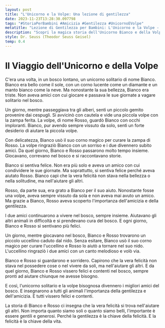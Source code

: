 ```yaml
---
layout: post
title: "L'Unicorno e la Volpe: Una lezione di gentilezza"
date: 2023-11-23T13:28:30.097798
tags: "#StoriaPerBambini #Amicizia #Gentilezza #UnicornoEVolpe"
metatitle: "Lezione di Gentilezza per Bambini: L'Unicorno e la Volpe - Storie Educative per Bambini"
description: "Scopri la magica storia dell'Unicorno Bianco e della Volpe Rosso nel loro viaggio nel bosco. Un racconto che insegna l'importanza dell'amicizia, della gentilezza e dell'aiuto reciproco. Ideale per insegnare ai bambini i valori fondamentali della vita."
style: Dr. Seuss (Theodor Seuss Geisel)
temp: 0.4
---
```

# Il Viaggio dell'Unicorno e della Volpe

C'era una volta, in un bosco lontano, un unicorno solitario di nome Bianco. Bianco era bello come il sole, con un corno lucente come un diamante e un manto bianco come la neve. Ma nonostante la sua bellezza, Bianco era triste. Non aveva amici con cui giocare e passava le sue giornate a vagare solitario nel bosco.

Un giorno, mentre passeggiava tra gli alberi, sentì un piccolo gemito provenire dai cespugli. Si avvicinò con cautela e vide una piccola volpe con la zampa ferita. La volpe, di nome Rosso, guardò Bianco con occhi imploranti. Bianco, pur avendo sempre vissuto da solo, sentì un forte desiderio di aiutare la piccola volpe.

Con delicatezza, Bianco usò il suo corno magico per curare la zampa di Rosso. La volpe ringraziò Bianco con un sorriso e i due divennero subito amici. Da quel giorno, Bianco e Rosso passarono molto tempo insieme. Giocavano, correvano nel bosco e si raccontavano storie.

Bianco si sentiva felice. Non era più solo e aveva un amico con cui condividere le sue giornate. Ma soprattutto, si sentiva felice perché aveva aiutato Rosso. Bianco capì che la vera felicità non stava nella bellezza o nella solitudine, ma nell'aiutare gli altri.

Rosso, da parte sua, era grato a Bianco per il suo aiuto. Nonostante fosse una volpe, aveva sempre vissuto da sola e non aveva mai avuto un amico. Ma grazie a Bianco, Rosso aveva scoperto l'importanza dell'amicizia e della gentilezza.

I due amici continuarono a vivere nel bosco, sempre insieme. Aiutavano gli altri animali in difficoltà e si prendevano cura del bosco. E ogni giorno, Bianco e Rosso si sentivano più felici.

Un giorno, mentre giocavano nel bosco, Bianco e Rosso trovarono un piccolo uccellino caduto dal nido. Senza esitare, Bianco usò il suo corno magico per curare l'uccellino e Rosso lo aiutò a tornare nel suo nido. L'uccellino ringraziò i due amici con un canto melodioso e volò via.

Bianco e Rosso si guardarono e sorridero. Capirono che la vera felicità non stava nel possedere cose o nel vivere da soli, ma nell'aiutare gli altri. E da quel giorno, Bianco e Rosso vissero felici e contenti nel bosco, sempre pronti ad aiutare chiunque ne avesse bisogno.

E così, l'unicorno solitario e la volpe bisognosa divennero i migliori amici del bosco. E insegnarono a tutti gli animali l'importanza della gentilezza e dell'amicizia. E tutti vissero felici e contenti.

La storia di Bianco e Rosso ci insegna che la vera felicità si trova nell'aiutare gli altri. Non importa quanto siamo soli o quanto siamo belli, l'importante è essere gentili e generosi. Perché la gentilezza è la chiave della felicità. E la felicità è la chiave della vita.

        